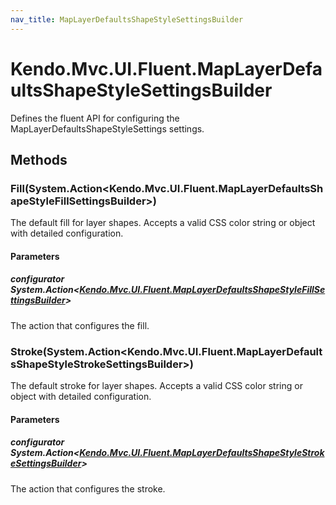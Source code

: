 ```yaml
---
nav_title: MapLayerDefaultsShapeStyleSettingsBuilder
---
```


# Kendo.Mvc.UI.Fluent.MapLayerDefaultsShapeStyleSettingsBuilder
Defines the fluent API for configuring the MapLayerDefaultsShapeStyleSettings settings.




## Methods


### Fill(System.Action\<Kendo.Mvc.UI.Fluent.MapLayerDefaultsShapeStyleFillSettingsBuilder\>)
The default fill for layer shapes.
            Accepts a valid CSS color string or object with detailed configuration.


#### Parameters

##### configurator System.Action<[Kendo.Mvc.UI.Fluent.MapLayerDefaultsShapeStyleFillSettingsBuilder](/api/wrappers/aspnet-mvc/Kendo.Mvc.UI.Fluent/MapLayerDefaultsShapeStyleFillSettingsBuilder)>
The action that configures the fill.





### Stroke(System.Action\<Kendo.Mvc.UI.Fluent.MapLayerDefaultsShapeStyleStrokeSettingsBuilder\>)
The default stroke for layer shapes.
            Accepts a valid CSS color string or object with detailed configuration.


#### Parameters

##### configurator System.Action<[Kendo.Mvc.UI.Fluent.MapLayerDefaultsShapeStyleStrokeSettingsBuilder](/api/wrappers/aspnet-mvc/Kendo.Mvc.UI.Fluent/MapLayerDefaultsShapeStyleStrokeSettingsBuilder)>
The action that configures the stroke.






